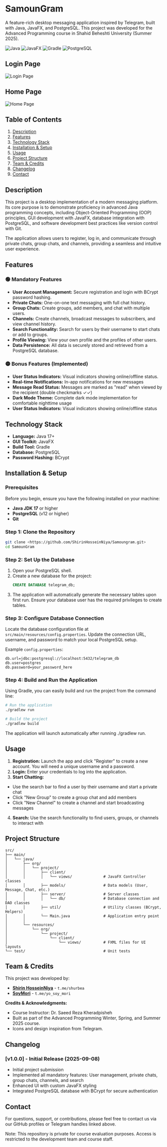 # SamounGram

A feature-rich desktop messaging application inspired by Telegram, built with Java, JavaFX, and PostgreSQL. This project was developed for the Advanced Programming course in Shahid Beheshti University (Summer 2025).

![Java](https://img.shields.io/badge/Java-ED8B00?style=for-the-badge&logo=openjdk&logoColor=white)
![JavaFX](https://img.shields.io/badge/JavaFX-ED8B00?style=for-the-badge&logo=javafx&logoColor=white)
![Gradle](https://img.shields.io/badge/Gradle-02303A?style=for-the-badge&logo=gradle&logoColor=white)
![PostgreSQL](https://img.shields.io/badge/PostgreSQL-316192?style=for-the-badge&logo=postgresql&logoColor=white)

## Login Page
![Login Page](https://github.com/user-attachments/assets/1ecd513f-59a2-4382-9faf-557e12010e48)

## Home Page
![Home Page](https://github.com/user-attachments/assets/dc637321-2ab5-430c-b771-e9a01a9b98d8)

## Table of Contents

1.  [Description](#description)
2.  [Features](#features)
3.  [Technology Stack](#technology-stack)
4.  [Installation & Setup](#installation--setup)
5.  [Usage](#usage)
6.  [Project Structure](#project-structure)
7.  [Team & Credits](#team--credits)
8.  [Changelog](#changelog)
9.  [Contact](#contact)

## Description

This project is a desktop implementation of a modern messaging platform. Its core purpose is to demonstrate proficiency in advanced Java programming concepts, including Object-Oriented Programming (OOP) principles, GUI development with JavaFX, database integration with PostgreSQL, and software development best practices like version control with Git.

The application allows users to register, log in, and communicate through private chats, group chats, and channels, providing a seamless and intuitive user experience.

## Features

### 🟢 Mandatory Features
*   **User Account Management:** Secure registration and login with BCrypt password hashing.
*   **Private Chats:** One-on-one text messaging with full chat history.
*   **Group Chats:** Create groups, add members, and chat with multiple users.
*   **Channels:** Create channels, broadcast messages to subscribers, and view channel history.
*   **Search Functionality:** Search for users by their username to start chats or add to groups.
*   **Profile Viewing:** View your own profile and the profiles of other users.
*   **Data Persistence:** All data is securely stored and retrieved from a PostgreSQL database.

### 🟡 Bonus Features (Implemented)
*   **User Status Indicators:** Visual indicators showing online/offline status.
*   **Real-time Notifications:** In-app notifications for new messages
*   **Message Read Status:** Messages are marked as "read" when viewed by the recipient (double checkmarks ✓✓)
*   **Dark Mode Theme:** Complete dark mode implementation for comfortable nighttime usage
*   **User Status Indicators:** Visual indicators showing online/offline status

## Technology Stack

*   **Language:** Java 17+
*   **GUI Toolkit:** JavaFX
*   **Build Tool:** Gradle
*   **Database:** PostgreSQL
*   **Password Hashing:** BCrypt

## Installation & Setup

### Prerequisites
Before you begin, ensure you have the following installed on your machine:
*   **Java JDK 17** or higher
*   **PostgreSQL** (v12 or higher)
*   **Git**

### Step 1: Clone the Repository
```bash
git clone <https://github.com/ShirinHosseinNiya/Samoungram.git>
cd SamounGram
```

### Step 2: Set Up the Database
1.  Open your PostgreSQL shell.
2.  Create a new database for the project:
    ```sql
    CREATE DATABASE telegram_db;
    ```
3.  The application will automatically generate the necessary tables upon first run. Ensure your database user has the required privileges to create tables.

### Step 3: Configure Database Connection
Locate the database configuration file at `src/main/resources/config.properties`. Update the connection URL, username, and password to match your local PostgreSQL setup.

Example `config.properties`:
```properties
db.url=jdbc:postgresql://localhost:5432/telegram_db
db.user=postgres
db.password=your_password_here
```

### Step 4: Build and Run the Application
Using Gradle, you can easily build and run the project from the command line:

```bash
# Run the application
./gradlew run

# Build the project
./gradlew build
```
The application will launch automatically after running ./gradlew run.

## Usage

1. **Registration:** Launch the app and click "Register" to create a new account. You will need a unique username and a password.
2. **Login:** Enter your credentials to log into the application.
3. **Start Chatting:**
*   Use the search bar to find a user by their username and start a private chat
*   Click "New Group" to create a group chat and add members
*   Click "New Channel" to create a channel and start broadcasting messages
4. **Search:** Use the search functionality to find users, groups, or channels to interact with

## Project Structure

```text
src/
├── main/
│   └── java/
│       ├── org/
│       │   └── project/            
│       │       ├── client/
│       │       │   └── views/              # JavaFX Controller classes
│       │       ├── models/                 # Data models (User, Message, Chat, etc.)
│       │       ├── server/                 # Server classes
│       │       │   └── db/                 # Database connection and DAO classes
│       │       ├── util/                   # Utility classes (BCrypt, Helpers)
│       │       └── Main.java               # Application entry point
│       │          
│       └── resources/
│           └── org/
│               └── project/
│                   └── client/
│                       └── views/          # FXML files for UI layouts
└── test/                                   # Unit tests
```

## Team & Credits

This project was developed by:
*   **[Shirin HosseinNiya](https://github.com/ShirinHosseinNiya)** - `t.me/shurbea`
*   **[SoyMori](https://github.com/SoyMori)** - `t.me/yo_soy_mori`

**Credits & Acknowledgments:**
*   Course Instructor: Dr. Saeed Reza Kheradpisheh
*   Built as part of the Advanced Programming Winter, Spring, and Summer 2025 course.
*   Icons and design inspiration from Telegram.

## Changelog

### [v1.0.0] - Initial Release (2025-09-08)
*   Initial project submission
*   Implemented all mandatory features: User management, private chats, group chats, channels, and search
*   Enhanced UI with custom JavaFX styling
*   Integrated PostgreSQL database with BCrypt for secure authentication

## Contact
For questions, support, or contributions, please feel free to contact us via our GitHub profiles or Telegram handles linked above.

Note: This repository is private for course evaluation purposes. Access is restricted to the development team and course staff.